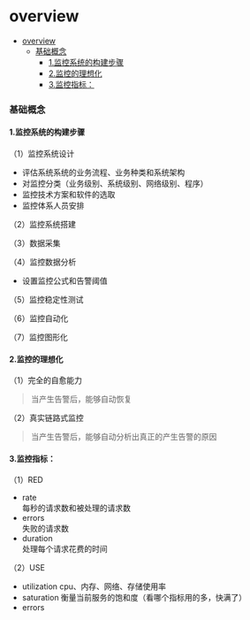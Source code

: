 # overview

<!-- @import "[TOC]" {cmd="toc" depthFrom=1 depthTo=6 orderedList=false} -->
<!-- code_chunk_output -->

- [overview](#overview)
    - [基础概念](#基础概念)
      - [1.监控系统的构建步骤](#1监控系统的构建步骤)
      - [2.监控的理想化](#2监控的理想化)
      - [3.监控指标：](#3监控指标)

<!-- /code_chunk_output -->

### 基础概念

#### 1.监控系统的构建步骤
（1）监控系统设计
* 评估系统系统的业务流程、业务种类和系统架构
* 对监控分类（业务级别、系统级别、网络级别、程序）
* 监控技术方案和软件的选取
* 监控体系人员安排

（2）监控系统搭建

（3）数据采集

（4）监控数据分析
* 设置监控公式和告警阈值

（5）监控稳定性测试

（6）监控自动化

（7）监控图形化

#### 2.监控的理想化
（1）完全的自愈能力
>当产生告警后，能够自动恢复

（2）真实链路式监控
>当产生告警后，能够自动分析出真正的产生告警的原因

#### 3.监控指标：
（1）RED
* rate			
每秒的请求数和被处理的请求数
* errors		
失败的请求数
* duration		
处理每个请求花费的时间

（2）USE
* utilization
cpu、内存、网络、存储使用率
* saturation
衡量当前服务的饱和度（看哪个指标用的多，快满了）
* errors
